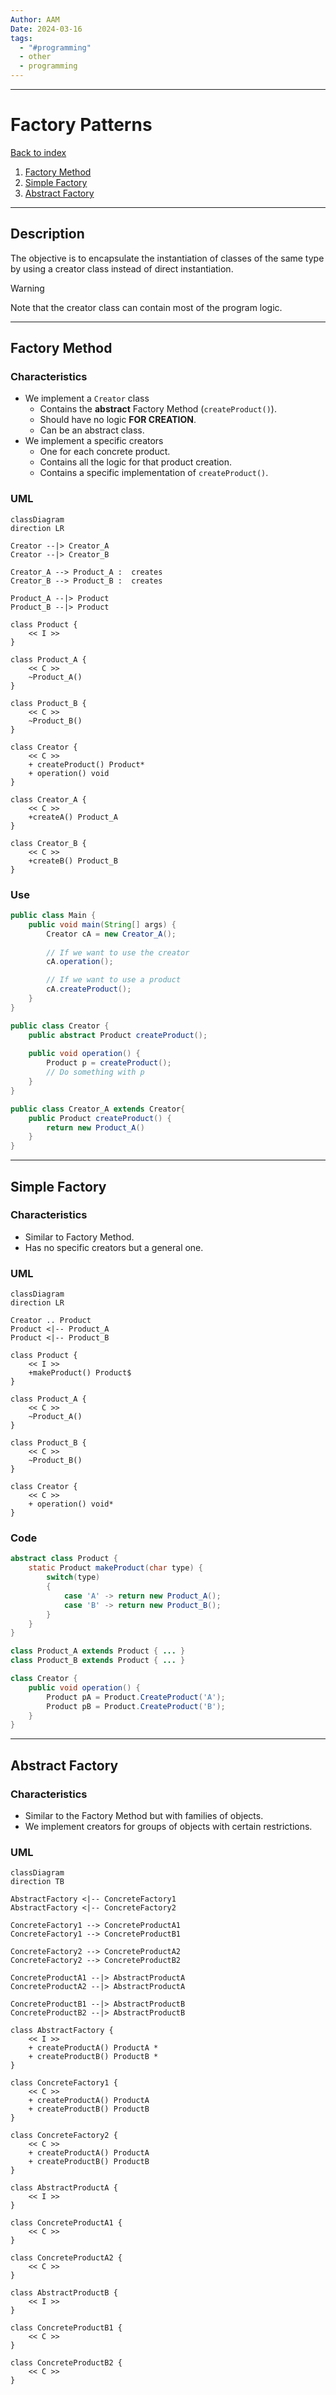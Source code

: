 ```yaml
---
Author: AAM
Date: 2024-03-16
tags:
  - "#programming"
  - other
  - programming
---
```

---
# Factory Patterns

[Back to index](../PATTERNS.md)

1. [Factory Method](#factory-method)
2. [Simple Factory](#simple-factory)
3. [Abstract Factory](abstract-factory)

---

## Description

The objective is to encapsulate the instantiation of classes of the same type by using a creator class instead of direct instantiation.

> [!WARNING]
> Note that the creator class can contain most of the program logic.

---
## Factory Method

### Characteristics

- We implement a `Creator` class
	- Contains the **abstract** Factory Method (`createProduct()`).
	- Should have no logic **FOR CREATION**.
	- Can be an abstract class.
- We implement a specific creators
	- One for each concrete product.
	- Contains all the logic for that product creation.
	- Contains a specific implementation of `createProduct()`.

### UML

```mermaid
classDiagram
direction LR

Creator --|> Creator_A
Creator --|> Creator_B

Creator_A --> Product_A :  creates 
Creator_B --> Product_B :  creates 

Product_A --|> Product
Product_B --|> Product

class Product {
	<< I >>
}

class Product_A {
	<< C >>
	~Product_A()
}

class Product_B {
	<< C >>
	~Product_B()
}

class Creator {
	<< C >>
	+ createProduct() Product*
	+ operation() void
}

class Creator_A {
	<< C >>
	+createA() Product_A
}

class Creator_B {
	<< C >>
	+createB() Product_B
}

```

### Use

```java
public class Main {
	public void main(String[] args) {
		Creator cA = new Creator_A();
		
		// If we want to use the creator
		cA.operation();

		// If we want to use a product
		cA.createProduct();
	}
}

public class Creator {
	public abstract Product createProduct();
	
	public void operation() {
		Product p = createProduct();
		// Do something with p
	}
}

public class Creator_A extends Creator{
	public Product createProduct() {
		return new Product_A()
	}
}
```

---
## Simple Factory

### Characteristics

- Similar to Factory Method.
- Has no specific creators but a general one.

### UML

```mermaid
classDiagram
direction LR

Creator .. Product
Product <|-- Product_A
Product <|-- Product_B

class Product {
	<< I >>
	+makeProduct() Product$
}

class Product_A {
	<< C >>
	~Product_A()
}

class Product_B {
	<< C >>
	~Product_B()
}

class Creator {
	<< C >>
	+ operation() void*
}
```

### Code

```java
abstract class Product {
	static Product makeProduct(char type) {
		switch(type)
		{
			case 'A' -> return new Product_A();
			case 'B' -> return new Product_B();
		}
	}
}

class Product_A extends Product { ... }
class Product_B extends Product { ... }

class Creator {
	public void operation() {
		Product pA = Product.CreateProduct('A');
		Product pB = Product.CreateProduct('B');
	}
}
```

---
## Abstract Factory
### Characteristics

- Similar to the Factory Method but with families of objects.
- We implement creators for groups of objects with certain restrictions.

### UML

```mermaid
classDiagram
direction TB

AbstractFactory <|-- ConcreteFactory1
AbstractFactory <|-- ConcreteFactory2

ConcreteFactory1 --> ConcreteProductA1
ConcreteFactory1 --> ConcreteProductB1

ConcreteFactory2 --> ConcreteProductA2
ConcreteFactory2 --> ConcreteProductB2

ConcreteProductA1 --|> AbstractProductA
ConcreteProductA2 --|> AbstractProductA

ConcreteProductB1 --|> AbstractProductB
ConcreteProductB2 --|> AbstractProductB

class AbstractFactory {
	<< I >>
	+ createProductA() ProductA *
	+ createProductB() ProductB *
}

class ConcreteFactory1 {
	<< C >>
	+ createProductA() ProductA
	+ createProductB() ProductB
}

class ConcreteFactory2 {
	<< C >>
	+ createProductA() ProductA
	+ createProductB() ProductB
}

class AbstractProductA {
	<< I >>
}

class ConcreteProductA1 {
	<< C >>
}

class ConcreteProductA2 {
	<< C >>
}

class AbstractProductB {
	<< I >>
}

class ConcreteProductB1 {
	<< C >>
}

class ConcreteProductB2 {
	<< C >>
}
```